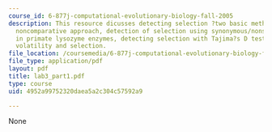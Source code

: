 ```yaml
---
course_id: 6-877j-computational-evolutionary-biology-fall-2005
description: This resource dicusses detecting selection ?two basic methods and a new,
  noncomparative approach, detection of selection using synonymous/nonsynonymous ratios
  in primate lysozyme enzymes, detecting selection with Tajima?s D test, and codon
  volatility and selection.
file_location: /coursemedia/6-877j-computational-evolutionary-biology-fall-2005/4952a99752320daea5a2c304c57592a9_lab3_part1.pdf
file_type: application/pdf
layout: pdf
title: lab3_part1.pdf
type: course
uid: 4952a99752320daea5a2c304c57592a9

---
```

None